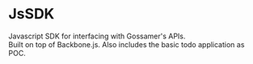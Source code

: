 JsSDK
=====

Javascript SDK for interfacing with Gossamer's APIs. <br/>
Built on top of Backbone.js.
Also includes the basic todo application as POC.
